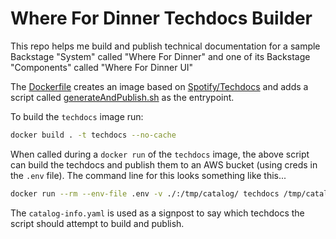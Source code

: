 # Where For Dinner Techdocs Builder

This repo helps me build and publish technical documentation for a sample Backstage "System" called "Where For Dinner" and one of its Backstage "Components" called "Where For Dinner UI"

The [Dockerfile](Dockerfile) creates an image based on [Spotify/Techdocs]() and adds a script called [generateAndPublish.sh](generateAndPublish.sh) as the entrypoint.

To build the `techdocs` image run:

```bash
docker build . -t techdocs --no-cache
```

When called during a `docker run` of the `techdocs` image, the above script can build the techdocs and publish them to an AWS bucket (using creds in the `.env` file). The command line for this looks something like this...

```bash
docker run --rm --env-file .env -v ./:/tmp/catalog/ techdocs /tmp/catalog/catalog-info.yaml awsS3 tap-techdocs
```

The `catalog-info.yaml` is used as a signpost to say which techdocs the script should attempt to build and publish.